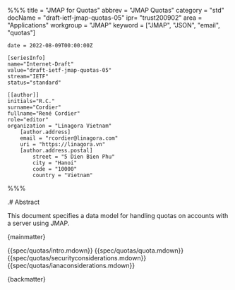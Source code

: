 %%%
    title = "JMAP for Quotas"
    abbrev = "JMAP Quotas"
    category = "std"
    docName = "draft-ietf-jmap-quotas-05"
    ipr= "trust200902"
    area = "Applications"
    workgroup = "JMAP"
    keyword = ["JMAP", "JSON", "email", "quotas"]

    date = 2022-08-09T00:00:00Z

    [seriesInfo]
    name="Internet-Draft"
    value="draft-ietf-jmap-quotas-05"
    stream="IETF"
    status="standard"

    [[author]]
    initials="R.C."
    surname="Cordier"
    fullname="René Cordier"
    role="editor"
    organization = "Linagora Vietnam"
        [author.address]
        email = "rcordier@linagora.com"
        uri = "https://linagora.vn"
        [author.address.postal]
            street = "5 Dien Bien Phu"
            city = "Hanoi"
            code = "10000"
            country = "Vietnam"
%%%

.# Abstract

This document specifies a data model for handling quotas on accounts with a server using JMAP.

{mainmatter}

{{spec/quotas/intro.mdown}}
{{spec/quotas/quota.mdown}}
{{spec/quotas/securityconsiderations.mdown}}
{{spec/quotas/ianaconsiderations.mdown}}

{backmatter}
